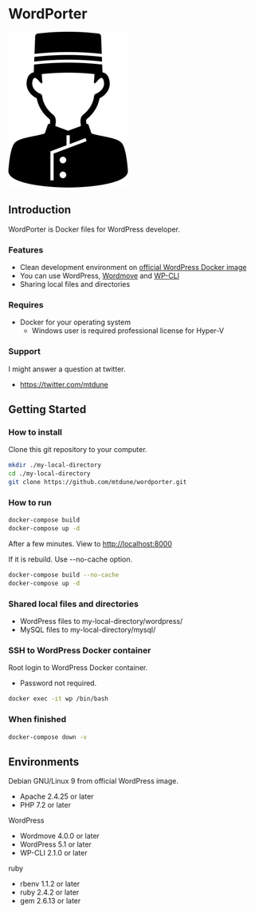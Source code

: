# WordPorter

![WordPorter](logo.png)
<!--- https://www.silhouette-illust.com/illust/40327 -->

## Introduction

WordPorter is Docker files for WordPress developer.

### Features

- Clean development environment on [official WordPress Docker image](https://hub.docker.com/_/wordpress)
- You can use WordPress, [Wordmove](https://github.com/welaika/wordmove) and [WP-CLI](https://wp-cli.org/)
- Sharing local files and directories

### Requires

- Docker for your operating system
  - Windows user is required professional license for Hyper-V

### Support

I might answer a question at twitter.

- <https://twitter.com/mtdune>

## Getting Started

### How to install

Clone this git repository to your computer.

```bash
mkdir ./my-local-directory
cd ./my-local-directory
git clone https://github.com/mtdune/wordporter.git
```

### How to run

```bash
docker-compose build
docker-compose up -d
```

After a few minutes. View to <http://localhost:8000>

If it is rebuild. Use --no-cache option.

```bash
docker-compose build --no-cache
docker-compose up -d
```

### Shared local files and directories

- WordPress files to my-local-directory/wordpress/
- MySQL files to my-local-directory/mysql/

### SSH to WordPress Docker container

Root login to WordPress Docker container.

- Password not required.

```bash
docker exec -it wp /bin/bash
```

### When finished

```bash
docker-compose down -v
```

## Environments

Debian GNU/Linux 9 from official WordPress image.

- Apache 2.4.25 or later
- PHP 7.2 or later

WordPress

- Wordmove 4.0.0 or later
- WordPress 5.1 or later
- WP-CLI 2.1.0 or later

ruby

- rbenv 1.1.2 or later
- ruby 2.4.2 or later
- gem 2.6.13 or later
